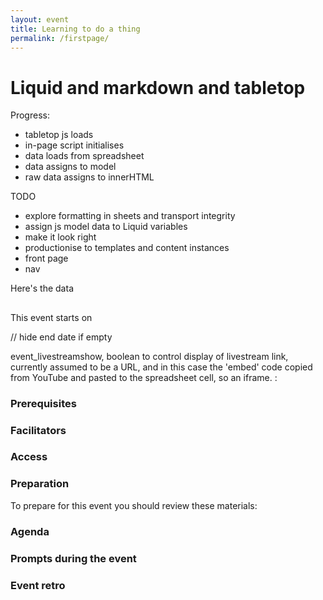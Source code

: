 ```yaml
---
layout: event
title: Learning to do a thing
permalink: /firstpage/
---
```


# Liquid and markdown and tabletop

Progress:

- tabletop js loads
- in-page script initialises
- data loads from spreadsheet
- data assigns to model
- raw data assigns to innerHTML

TODO
- explore formatting in sheets and transport integrity 
- assign js model data to Liquid variables
- make it look right
- productionise to templates and content instances
- front page
- nav

<script type='text/javascript'>    
  var publicSpreadsheetUrl = 'https://docs.google.com/spreadsheets/d/1cXHJ8DsS7kndV2xfdR48RNx1s2ySxOOH92EQIIa6-Wc/edit?usp=sharing';

  function init() {
    Tabletop.init( { key: publicSpreadsheetUrl,
                     callback: showInfo,
                     simpleSheet: true } )
  }

//  function showInfo(data, tabletop) {
//    alert('Successfully processed!')
//    console.log(data);
//  }

  function showInfo(data, tabletop)  {
    data.forEach(function(data) {
      event_title.innerHTML = data.event_title;
      // dates transferred as text: need as dates to be evaluated in front-page listing for ordering events
      event_startdate.innerHTML = data.event_startdate;
      event_enddate.innerHTML = data.event_enddate;
      event_timing.innerHTML = data.event_timing;
      Event_location.innerHTML = data.Event_location;
      event_livestreamshow.innerHTML = data.event_livestreamshow;
      event_livestream.innerHTML = data.event_livestream;
      event_summary.innerHTML = data.event_summary;
      event_prerequisites.innerHTML = data.event_prerequisites;
      event_facilitators.innerHTML = data.event_facilitators;
      event_access.innerHTML = data.event_access;
      event_language.innerHTML = data.event_language;
      event_preparation.innerHTML = data.event_preparation;
      event_agendashow.innerHTML = data.event_agendashow;
      event_agenda.innerHTML = data.event_agenda;
      event_liveresources.innerHTML = data.event_liveresources;
      if (data.event_washupshow = "TRUE") {
          event_washup.innerHTML = data.event_washup;
          } else {
          document.getElementById("retro").style.display = "none";
          }     
 });
    }

  window.addEventListener('DOMContentLoaded', init)
</script>
<p>Here's the data</p>
<h2 id="event_title"></h2>
<p><strong id="event_summary"></strong></p>
<p>This event starts on <span id="event_startdate"></span></p>
// hide end date if empty
<p id="event_enddate"></p>
<p id="event_timing"></p>
<p id="Event_location"></p>
<p>event_livestreamshow, boolean to control display of livestream link, currently assumed to be a URL, and in this case the 'embed' code copied from YouTube and pasted to the spreadsheet cell, so an iframe. <span id="event_livestreamshow"></span>: <br/>
<span id="event_livestream"></span></p>
<h3>Prerequisites</h3>
<p id="event_prerequisites"></p>
<h3>Facilitators</h3>
<p id="event_facilitators"></p>
<h3>Access</h3>
<p id="event_access"></p>
<p id="event_language"></p>
<h3>Preparation</h3>
<p>To prepare for this event you should review these materials:</p>
<p id="event_preparation"></p>
<h3>Agenda</h3>
<p id="event_agendashow"></p>
<p id="event_agenda"></p>
<h3>Prompts during the event</h3>
<p id="event_liveresources"></p>
<div id="retro">
<h3>Event retro</h3>
<p id="event_washupshow"></p>
<p id="event_washup"></p>
</div>

